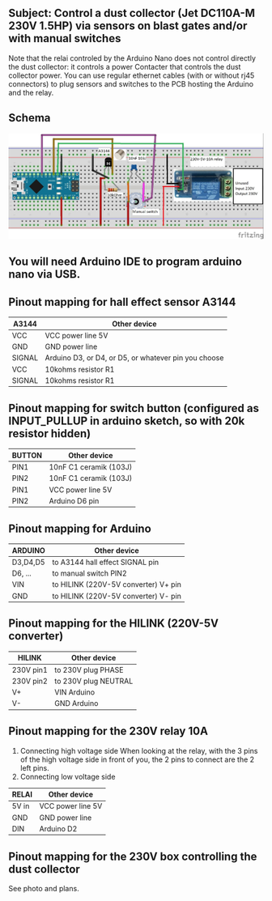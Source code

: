 ## Subject: Control a dust collector (Jet DC110A-M 230V 1.5HP) via sensors on blast gates and/or with manual switches
Note that the relai controled by the Arduino Nano does not control directly the dust collector: it controls a power Contacter that controls the dust collector power.
You can use regular ethernet cables (with or without rj45 connectors) to plug sensors and switches to the PCB hosting the Arduino and the relay.

## Schema
![Schema](https://github.com/vincent-bruel/arduino-and-co/blob/master/Projects/DustCollectorCommander-ArduinoNano-HallSensorsA3144/DustCollectorCommander_bb.jpg)
  
## You will need Arduino IDE to program arduino nano via USB.

## Pinout mapping for hall effect sensor A3144
A3144   | Other device
------- | ----------------------
VCC     | VCC power line 5V
GND     | GND power line
SIGNAL  | Arduino D3, or D4, or D5, or whatever pin you choose
VCC     | 10kohms resistor R1
SIGNAL  | 10kohms resistor R1

## Pinout mapping for switch button (configured as INPUT_PULLUP in arduino sketch, so with 20k resistor hidden)
BUTTON  | Other device
------- | ----------------------
PIN1    | 10nF C1 ceramik (103J)
PIN2    | 10nF C1 ceramik (103J)
PIN1    | VCC power line 5V
PIN2    | Arduino D6 pin 

## Pinout mapping for Arduino
ARDUINO  | Other device
-------- | ----------------------
D3,D4,D5 | to A3144 hall effect SIGNAL pin
D6, ...  | to manual switch PIN2
VIN      | to HILINK (220V-5V converter) V+ pin
GND      | to HILINK (220V-5V converter) V- pin

## Pinout mapping for the HILINK (220V-5V converter)
HILINK    | Other device
----------| ----------------------
230V pin1 | to 230V plug PHASE
230V pin2 | to 230V plug NEUTRAL
V+        | VIN Arduino
V-        | GND Arduino

## Pinout mapping for the 230V relay 10A
1. Connecting high voltage side
When looking at the relay, with the 3 pins of the high voltage side in front of you, the 2 pins to connect are
the 2 left pins.
2. Connecting low voltage side

RELAI     | Other device
----------| ----------------------
5V in     | VCC power line 5V
GND       | GND power line
DIN       | Arduino D2

## Pinout mapping for the 230V box controlling the dust collector
See photo and plans.
